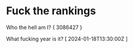 # Fuck the rankings

Who the hell am I?
{ 3086427 }

What fucking year is it?
[ 2024-01-18T13:30:00Z ]
